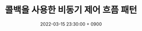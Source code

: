 ---
layout: post
title: 콜백을 사용한 비동기 제어 흐픔 패턴
date: 2022-03-15 23:30:00 + 0900
categories: Javascript
ref: Javascript, async, sequential
---